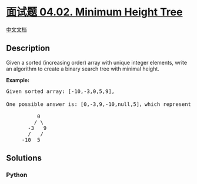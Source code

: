# [面试题 04.02. Minimum Height Tree]()

[中文文档](/lcci/04.02.Minimum%20Height%20Tree/README.md)

## Description

<p>Given a sorted (increasing order) array with unique integer elements, write an algo&shy;rithm to create a binary search tree with minimal height.</p>

<p><strong>Example:</strong></p>

<pre>
Given sorted array: [-10,-3,0,5,9],

One possible answer is: [0,-3,9,-10,null,5]，which represents the following tree: 

          0 
         / \ 
       -3   9 
       /   / 
     -10  5 
</pre>


## Solutions

<!-- tabs:start -->

### **Python**

```python

```

<!-- tabs:end -->
